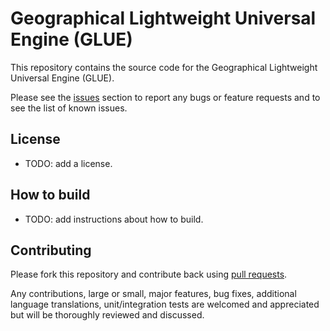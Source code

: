 # Geographical Lightweight Universal Engine (GLUE)

This repository contains the source code for the Geographical Lightweight Universal Engine (GLUE).

Please see the [issues](https://github.com/InovaConsultoria/glue/issues) section to
report any bugs or feature requests and to see the list of known issues.

## License

* TODO: add a license.

## How to build

* TODO: add instructions about how to build.

## Contributing

Please fork this repository and contribute back using
[pull requests](https://github.com/InovaConsultoria/glue/pulls).

Any contributions, large or small, major features, bug fixes, additional
language translations, unit/integration tests are welcomed and appreciated
but will be thoroughly reviewed and discussed.